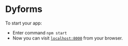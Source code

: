 # Dyforms

To start your app:

  * Enter command `npm start`
  * Now you can visit [`localhost:8000`](http://localhost:8000) from your browser.
